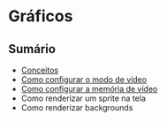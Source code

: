 # Gráficos
## Sumário
* [Conceitos](https://github.com/igorbdamata/Nintendo-DS-development-guide/blob/main/PortugueseGuide/Learning/Graphics/Concepts.md)
* [Como configurar o modo de vídeo](https://github.com/igorbdamata/Nintendo-DS-development-guide/blob/main/PortugueseGuide/Learning/Graphics/HowToSetupTheVideoMode.md)
* [Como configurar a memória de vídeo](https://github.com/igorbdamata/Nintendo-DS-development-guide/blob/main/PortugueseGuide/Learning/Graphics/HowToSetupTheVideoMemory.md)
* Como renderizar um sprite na tela
* Como renderizar backgrounds


